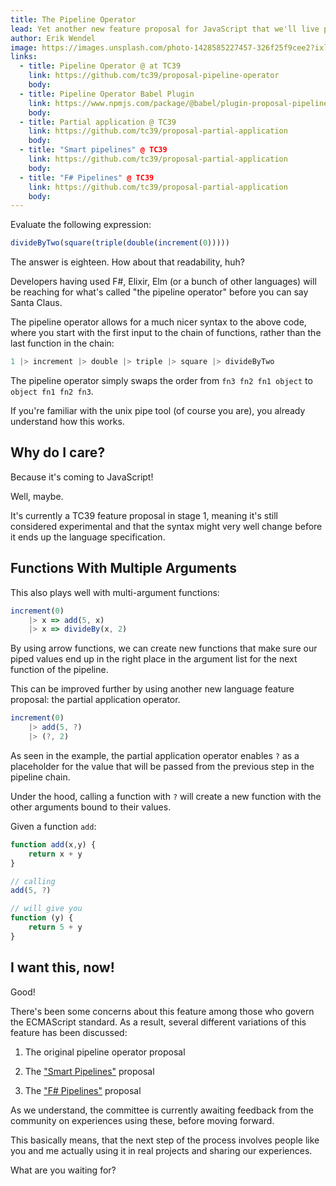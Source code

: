 ```yaml
---
title: The Pipeline Operator
lead: Yet another new feature proposal for JavaScript that we'll live perfectly fine without (but would at the same time also be very handy).
author: Erik Wendel
image: https://images.unsplash.com/photo-1428585227457-326f25f9cee2?ixlib=rb-1.2.1&ixid=eyJhcHBfaWQiOjEyMDd9&auto=format&fit=crop&w=1650&q=80
links:
  - title: Pipeline Operator @ at TC39
    link: https://github.com/tc39/proposal-pipeline-operator
    body: 
  - title: Pipeline Operator Babel Plugin
    link: https://www.npmjs.com/package/@babel/plugin-proposal-pipeline-operator
    body: 
  - title: Partial application @ TC39
    link: https://github.com/tc39/proposal-partial-application
    body: 
  - title: "Smart pipelines" @ TC39
    link: https://github.com/tc39/proposal-partial-application
    body: 
  - title: "F# Pipelines" @ TC39
    link: https://github.com/tc39/proposal-partial-application
    body: 
---
```


Evaluate the following expression:

```js
divideByTwo(square(triple(double(increment(0)))))
```

The answer is eighteen.
How about that readability, huh?

Developers having used F#, Elixir, Elm (or a bunch of other languages) will be reaching for what's called "the pipeline operator" before you can say Santa Claus.

The pipeline operator allows for a much nicer syntax to the above code, where you start with the first input to the chain of functions, rather than the last function in the chain:

```js
1 |> increment |> double |> triple |> square |> divideByTwo
```

The pipeline operator simply swaps the order from `fn3 fn2 fn1 object` to `object fn1 fn2 fn3`.

If you're familiar with the unix pipe tool (of course you are), you already understand how this works.

## Why do I care?

Because it's coming to JavaScript!

Well, maybe. 

It's currently a TC39 feature proposal in stage 1, meaning it's still considered experimental and that the syntax might very well change before it ends up the language specification.

## Functions With Multiple Arguments

This also plays well with multi-argument functions:

```js
increment(0)
    |> x => add(5, x)
    |> x => divideBy(x, 2)
```

By using arrow functions, we can create new functions that make sure our piped values end up in the right place in the argument list for the next function of the pipeline.

This can be improved further by using another new language feature proposal: the partial application operator.

```js
increment(0)
    |> add(5, ?)
    |> (?, 2)
```

As seen in the example, the partial application operator enables `?` as a placeholder for the value that will be passed from the previous step in the pipeline chain.

Under the hood, calling a function with `?` will create a new function with the other arguments bound to their values.

Given a function `add`:

```js
function add(x,y) {
    return x + y
}

// calling
add(5, ?)

// will give you 
function (y) {
    return 5 + y
}
```

## I want this, now!

Good! 

There's been some concerns about this feature among those who govern the ECMAScript standard. As a result, several different variations of this feature has been discussed:

1. The original pipeline operator proposal

2. The ["Smart Pipelines"](https://github.com/js-choi/proposal-smart-pipelines) proposal

3. The ["F# Pipelines"](https://github.com/valtech-nyc/proposal-fsharp-pipelines) proposal

As we understand, the committee is currently awaiting feedback from the community on experiences using these, before moving forward.

This basically means, that the next step of the process involves people like you and me actually using it in real projects and sharing our experiences.

What are you waiting for?





